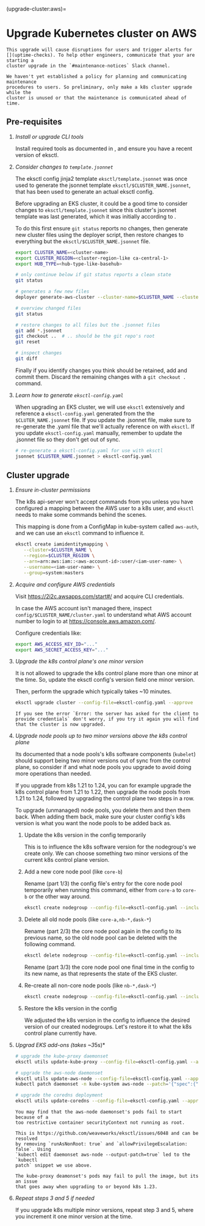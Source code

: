 (upgrade-cluster:aws)=

# Upgrade Kubernetes cluster on AWS

```{warning}
This upgrade will cause disruptions for users and trigger alerts for
[](uptime-checks). To help other engineers, communicate that your are starting a
cluster upgrade in the `#maintenance-notices` Slack channel.
```

```{warning}
We haven't yet established a policy for planning and communicating maintenance
procedures to users. So preliminary, only make a k8s cluster upgrade while the
cluster is unused or that the maintenance is communicated ahead of time.
```

## Pre-requisites

1. *Install or upgrade CLI tools*

   Install required tools as documented in [](new-cluster:aws-required-tools),
   and ensure you have a recent version of eksctl.

2. *Consider changes to `template.jsonnet`*

   The eksctl config jinja2 template `eksctl/template.jsonnet` was once used to
   generate the jsonnet template `eksctl/$CLUSTER_NAME.jsonnet`, that has been
   used to generate an actual eksctl config.

   Before upgrading an EKS cluster, it could be a good time to consider changes
   to `eksctl/template.jsonnet` since this cluster's jsonnet template was last
   generated, which it was initially according to
   [](new-cluster:aws:generate-cluster-files).

   To do this first ensure `git status` reports no changes, then generate new
   cluster files using the deployer script, then restore changes to everything
   but the `eksctl/$CLUSTER_NAME.jsonnet` file.

   ```bash
   export CLUSTER_NAME=<cluster-name>
   export CLUSTER_REGION=<cluster-region-like ca-central-1>
   export HUB_TYPE=<hub-type-like-basehub>
   ```

   ```bash
   # only continue below if git status reports a clean state
   git status

   # generates a few new files
   deployer generate-aws-cluster --cluster-name=$CLUSTER_NAME --cluster-region=$CLUSTER_REGION --hub-type=$HUB_TYPE

   # overview changed files
   git status

   # restore changes to all files but the .jsonnet files
   git add *.jsonnet
   git checkout ..  # .. should be the git repo's root
   git reset

   # inspect changes
   git diff
   ```

   Finally if you identify changes you think should be retained, add and commit
   them. Discard the remaining changes with a `git checkout .` command.

3. *Learn how to generate `eksctl-config.yaml`*

   When upgrading an EKS cluster, we will use `eksctl` extensively and reference
   a `eksctl-config.yaml` generated from the the `$CLUTER_NAME.jsonnet` file. If
   you update the .jsonnet file, make sure to re-generate the .yaml file that
   we'll actually reference on with `eksctl`. If you update `eksctl-config.yaml`
   manually, remember to update the .jsonnet file so they don't get out of sync.

   ```bash
   # re-generate a eksctl-config.yaml for use with eksctl
   jsonnet $CLUSTER_NAME.jsonnet > eksctl-config.yaml
   ```

## Cluster upgrade

1. *Ensure in-cluster permissions*

   The k8s api-server won't accept commands from you unless you have configured
   a mapping between the AWS user to a k8s user, and `eksctl` needs to make some
   commands behind the scenes.

   This mapping is done from a ConfigMap in kube-system called `aws-auth`, and
   we can use an `eksctl` command to influence it.

   ```bash
   eksctl create iamidentitymapping \
      --cluster=$CLUSTER_NAME \
      --region=$CLUSTER_REGION \
      --arn=arn:aws:iam::<aws-account-id>:user/<iam-user-name> \
      --username=<iam-user-name> \
      --group=system:masters
   ```

2. *Acquire and configure AWS credentials*

   Visit https://2i2c.awsapps.com/start#/ and acquire CLI credentials.

   In case the AWS account isn't managed there, inspect
   `config/$CLUSTER_NAME/cluster.yaml` to understand what AWS account number to
   login to at https://console.aws.amazon.com/.

   Configure credentials like:

   ```bash
   export AWS_ACCESS_KEY_ID="..."
   export AWS_SECRET_ACCESS_KEY="..."
   ```

3. *Upgrade the k8s control plane's one minor version*

   It is not allowed to upgrade the k8s control plane more than one minor at the
   time. So, update the eksctl config's version field one minor version.

   Then, perform the upgrade which typically takes ~10 minutes.

   ```bash
   eksctl upgrade cluster --config-file=eksctl-config.yaml --approve
   ```

   ```{note}
   If you see the error `Error: the server has asked for the client to provide credentials` don't worry, if you try it again you will find that the cluster is now upgraded.
   ```

4. *Upgrade node pools up to two minor versions above the k8s control plane*

   Its documented that a node pools's k8s software components (`kubelet`) should
   support being two minor versions out of sync from the control plane, so
   consider if and what node pools you upgrade to avoid doing more operations
   than needed.

   If you upgrade from k8s 1.21 to 1.24, you can for example upgrade the k8s
   control plane from 1.21 to 1.22, then upgrade the node pools from 1.21 to
   1.24, followed by upgrading the control plane two steps in a row.

   To upgrade (unmanaged) node pools, you delete them and then them back. When
   adding them back, make sure your cluster config's k8s version is what you
   want the node pools to be added back as.

   1. Update the k8s version in the config temporarily

      This is to influence the k8s software version for the nodegroup's we
      create only. We can choose something two minor versions of the current k8s
      control plane version.

   2. Add a new core node pool (like `core-b`)

      Rename (part 1/3) the config file's entry for the core node pool
      temporarily when running this command, either from `core-a` to `core-b` or
      the other way around.

      ```bash
      eksctl create nodegroup --config-file=eksctl-config.yaml --include="core-b"
      ```

   3. Delete all old node pools (like `core-a,nb-*,dask-*`)

      Rename (part 2/3) the core node pool again in the config to its previous
      name, so the old node pool can be deleted with the following command.

      ```bash
      eksctl delete nodegroup --config-file=eksctl-config.yaml --include="core-b,nb-*,dask-*" --approve --drain=false
      ```

      Rename (part 3/3) the core node pool one final time in the config to its
      new name, as that represents the state of the EKS cluster.

   4. Re-create all non-core node pools (like `nb-*,dask-*`)

      ```bash
      eksctl create nodegroup --config-file=eksctl-config.yaml --include="nb-*,dask-*"
      ```

   5. Restore the k8s version in the config

      We adjusted the k8s version in the config to influence the desired version
      of our created nodegroups. Let's restore it to what the k8s control plane
      currently have.

5. *Upgrad EKS add-ons (takes ~3*5s)*

   ```bash
   # upgrade the kube-proxy daemonset
   eksctl utils update-kube-proxy --config-file=eksctl-config.yaml --approve

   # upgrade the aws-node daemonset
   eksctl utils update-aws-node --config-file=eksctl-config.yaml --approve
   kubectl patch daemonset -n kube-system aws-node --patch='{"spec":{"template":{"spec":{"$setElementOrder/containers":[{"name":"aws-node"}],"containers":[{"name":"aws-node","securityContext":{"allowPrivilegeEscalation":null,"runAsNonRoot":null}}]}}}}'

   # upgrade the coredns deployment
   eksctl utils update-coredns --config-file=eksctl-config.yaml --approve
   ```

   ```{note} Ignore these failures
   You may find that the aws-node daemonset's pods fail to start because of a
   too restrictive container securityContext not running as root.

   This is https://github.com/weaveworks/eksctl/issues/6048 and can be resolved
   by removing `runAsNonRoot: true` and `allowPrivilegeEscalation: false`. Using
   `kubectl edit daemonset aws-node --output-patch=true` led to the `kubectl
   patch` snippet we use above.

   The kube-proxy deamonset's pods may fail to pull the image, but its an issue
   that goes away when upgrading to or beyond k8s 1.23.
   ```

6. *Repeat steps 3 and 5 if needed*

   If you upgrade k8s multiple minor versions, repeat step 3 and 5, where you
   increment it one minor version at the time.
